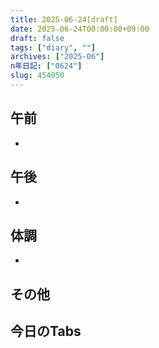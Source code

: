 ```yaml
---
title: 2025-06-24[draft]
date: 2025-06-24T00:00:00+09:00
draft: false
tags: ["diary", ""]
archives: ["2025-06"]
n年日記: ["0624"]
slug: 454050
---
```

## 午前
- 
## 午後
- 
## 体調
- 
## その他
## 今日のTabs